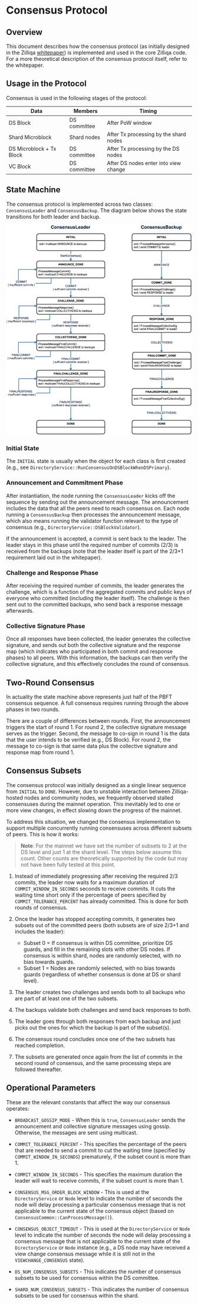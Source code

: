 # Consensus Protocol

## Overview

This document describes how the consensus protocol (as initially designed in the Zilliqa [whitepaper](https://docs.zilliqa.com/whitepaper.pdf)) is implemented and used in the core Zilliqa code.
For a more theoretical description of the consensus protocol itself, refer to the whitepaper.

## Usage in the Protocol

Consensus is used in the following stages of the protocol:

| Data                     | Members      | Timing                                 |
|--------------------------|--------------|----------------------------------------|
| DS Block                 | DS committee | After PoW window                       |
| Shard Microblock         | Shard nodes  | After Tx processing by the shard nodes |
| DS Microblock + Tx Block | DS committee | After Tx processing by the DS nodes    |
| VC Block                 | DS committee | After DS nodes enter into view change  |

## State Machine

The consensus protocol is implemented across two classes: `ConsensusLeader` and `ConsensusBackup`. The diagram below shows the state transitions for both leader and backup.

![image01](images/features/consensus-protocol/image01.jpg)

### Initial State

The `INITIAL` state is usually when the object for each class is first created (e.g., see `DirectoryService::RunConsensusOnDSBlockWhenDSPrimary`).

### Announcement and Commitment Phase

After instantiation, the node running the `ConsensusLeader` kicks off the sequence by sending out the announcement message. The announcement includes the data that all the peers need to reach consensus on. Each node running a `ConsensusBackup` then processes the announcement message, which also means running the validator function relevant to the type of consensus (e.g., `DirectoryService::DSBlockValidator`).

If the announcement is accepted, a commit is sent back to the leader. The leader stays in this phase until the required number of commits (2/3) is received from the backups (note that the leader itself is part of the 2/3+1 requirement laid out in the whitepaper).

### Challenge and Response Phase

After receiving the required number of commits, the leader generates the challenge, which is a function of the aggregated commits and public keys of everyone who committed (including the leader itself). The challenge is then sent out to the committed backups, who send back a response message afterwards.

### Collective Signature Phase

Once all responses have been collected, the leader generates the collective signature, and sends out both the collective signature and the response map (which indicates who participated in both commit and response phases) to all peers. With this information, the backups can then verify the collective signature, and this effectively concludes the round of consensus.

## Two-Round Consensus

In actuality the state machine above represents just half of the PBFT consensus sequence. A full consensus requires running through the above phases in two rounds.

There are a couple of differences between rounds. First, the announcement triggers the start of round 1. For round 2, the collective signature message serves as the trigger. Second, the message to co-sign in round 1 is the data that the user intends to be verified (e.g., DS Block). For round 2, the message to co-sign is that same data plus the collective signature and response map from round 1.

## Consensus Subsets

The consensus protocol was initially designed as a single linear sequence from `INITIAL` to `DONE`.  However, due to unstable interaction between Zilliqa-hosted nodes and community nodes, we frequently observed stalled consensuses during the mainnet operation. This inevitably led to one or more view changes, in effect slowing down the progress of the mainnet.

To address this situation, we changed the consensus implementation to support multiple concurrently running consensuses across different subsets of peers. This is how it works:

  > **Note**: For the mainnet we have set the number of subsets to 2 at the DS level and just 1 at the shard level. The steps below assume this count. Other counts are theoretically supported by the code but may not have been fully tested at this point.

1. Instead of immediately progressing after receiving the required 2/3 commits, the leader now waits for a maximum duration of `COMMIT_WINDOW_IN_SECONDS` seconds to receive commits. It cuts the waiting time short only if the percentage of peers specified by `COMMIT_TOLERANCE_PERCENT` has already committed. This is done for both rounds of consensus.

1. Once the leader has stopped accepting commits, it generates two subsets out of the committed peers (both subsets are of size 2/3+1 and includes the leader):
   - Subset 0 = If consensus is within DS committee, prioritize DS guards, and fill in the remaining slots with other DS nodes. If consensus is within shard, nodes are randomly selected, with no bias towards guards.
   - Subset 1 = Nodes are randomly selected, with no bias towards guards (regardless of whether consensus is done at DS or shard level).

1. The leader creates two challenges and sends both to all backups who are part of at least one of the two subsets.
1. The backups validate both challenges and send back responses to both.
1. The leader goes through both responses from each backup and just picks out the ones for which the backup is part of the subset(s).
1. The consensus round concludes once one of the two subsets has reached completion.
1. The subsets are generated once again from the list of commits in the second round of consensus, and the same processing steps are followed thereafter.

## Operational Parameters

These are the relevant constants that affect the way our consensus operates:

- `BROADCAST_GOSSIP_MODE` - When this is `true`, `ConsensusLeader` sends the announcement and collective signature messages using gossip. Otherwise, the messages are sent using multicast.

- `COMMIT_TOLERANCE_PERCENT` - This specifies the percentage of the peers that are needed to send a commit to cut the waiting time (specified by `COMMIT_WINDOW_IN_SECONDS`) prematurely, if the subset count is more than 1.

- `COMMIT_WINDOW_IN_SECONDS` - This specifies the maximum duration the leader will wait to receive commits, if the subset count is more than 1.

- `CONSENSUS_MSG_ORDER_BLOCK_WINDOW` - This is used at the `DirectoryService` or `Node` level to indicate the number of seconds the node will delay processing a particular consensus message that is not applicable to the current state of the consensus object (based on `ConsensusCommon::CanProcessMessage()`).

- `CONSENSUS_OBJECT_TIMEOUT` - This is used at the `DirectoryService` or `Node` level to indicate the number of seconds the node will delay processing a consensus message that is not applicable to the current state of the `DirectoryService` or `Node` instance (e.g., a DS node may have received a view change consensus message while it is still not in the `VIEWCHANGE_CONSENSUS` state).

- `DS_NUM_CONSENSUS_SUBSETS` - This indicates the number of consensus subsets to be used for consensus within the DS committee.

- `SHARD_NUM_CONSENSUS_SUBSETS` - This indicates the number of consensus subsets to be used for consensus within the shard.
